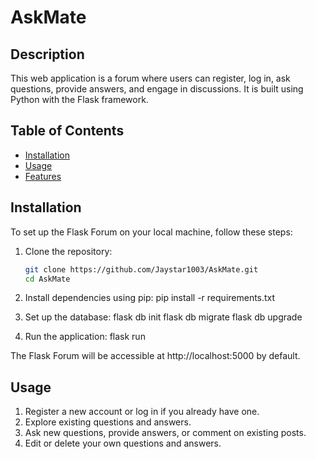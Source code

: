 # AskMate

## Description

This web application is a forum where users can register, log in, ask questions, provide answers, and engage in discussions. It is built using Python with the Flask framework.

## Table of Contents

- [Installation](#installation)
- [Usage](#usage)
- [Features](#features)

## Installation

To set up the Flask Forum on your local machine, follow these steps:

1. Clone the repository:

   ```bash
   git clone https://github.com/Jaystar1003/AskMate.git
   cd AskMate

2. Install dependencies using pip:
    pip install -r requirements.txt

3. Set up the database:
    flask db init
    flask db migrate
    flask db upgrade

4. Run the application:
    flask run

The Flask Forum will be accessible at http://localhost:5000 by default.

## Usage

1. Register a new account or log in if you already have one.
2. Explore existing questions and answers.
3. Ask new questions, provide answers, or comment on existing posts.
4. Edit or delete your own questions and answers.
